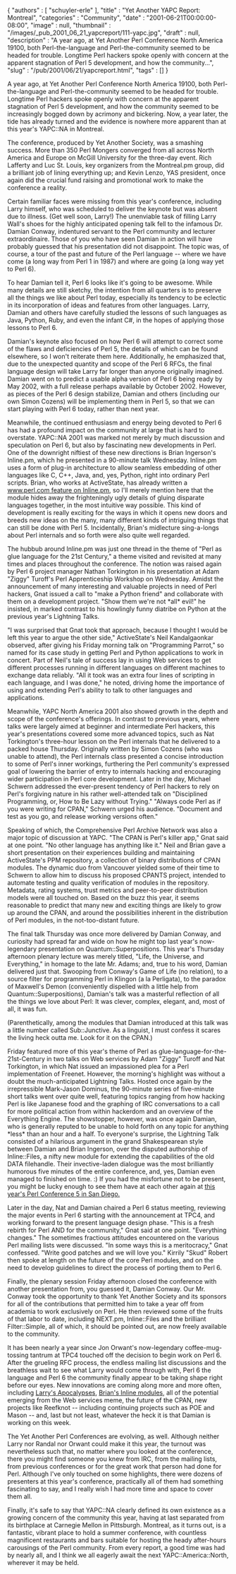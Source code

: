 {
   "authors" : [
      "schuyler-erle"
   ],
   "title" : "Yet Another YAPC Report: Montreal",
   "categories" : "Community",
   "date" : "2001-06-21T00:00:00-08:00",
   "image" : null,
   "thumbnail" : "/images/_pub_2001_06_21_yapcreport/111-yapc.jpg",
   "draft" : null,
   "description" : "A year ago, at Yet Another Perl Conference North America 19100, both Perl-the-language and Perl-the-community seemed to be headed for trouble. Longtime Perl hackers spoke openly with concern at the apparent stagnation of Perl 5 development, and how the community...",
   "slug" : "/pub/2001/06/21/yapcreport.html",
   "tags" : []
}



A year ago, at Yet Another Perl Conference North America 19100, both Perl-the-language and Perl-the-community seemed to be headed for trouble. Longtime Perl hackers spoke openly with concern at the apparent stagnation of Perl 5 development, and how the community seemed to be increasingly bogged down by acrimony and bickering. Now, a year later, the tide has already turned and the evidence is nowhere more apparent than at this year's YAPC::NA in Montreal.

The conference, produced by Yet Another Society, was a smashing success. More than 350 Perl Mongers converged from all across North America and Europe on McGill University for the three-day event. Rich Lafferty and Luc St. Louis, key organizers from the Montreal.pm group, did a brilliant job of lining everything up; and Kevin Lenzo, YAS president, once again did the crucial fund raising and promotional work to make the conference a reality.

Certain familiar faces were missing from this year's conference, including Larry himself, who was scheduled to deliver the keynote but was absent due to illness. (Get well soon, Larry!) The unenviable task of filling Larry Wall's shoes for the highly anticipated opening talk fell to the infamous Dr. Damian Conway, indentured servant to the Perl community and lecturer extraordinaire. Those of you who have seen Damian in action will have probably guessed that his presentation did not disappoint. The topic was, of course, a tour of the past and future of the Perl language -- where we have come (a long way from Perl 1 in 1987) and where are going (a long way yet to Perl 6).

To hear Damian tell it, Perl 6 looks like it's going to be awesome. While many details are still sketchy, the intention from all quarters is to preserve all the things we like about Perl today, especially its tendency to be eclectic in its incorporation of ideas and features from other languages. Larry, Damian and others have carefully studied the lessons of such languages as Java, Python, Ruby, and even the infant C\#, in the hopes of applying those lessons to Perl 6.

Damian's keynote also focused on how Perl 6 will attempt to correct some of the flaws and deficiencies of Perl 5, the details of which can be found elsewhere, so I won't reiterate them here. Additionally, he emphasized that, due to the unexpected quantity and scope of the Perl 6 RFCs, the final language design will take Larry far longer than anyone originally imagined. Damian went on to predict a usable alpha version of Perl 6 being ready by May 2002, with a full release perhaps available by October 2002. However, as pieces of the Perl 6 design stabilize, Damian and others (including our own Simon Cozens) will be implementing them in Perl 5, so that we can start playing with Perl 6 today, rather than next year.

Meanwhile, the continued enthusiasm and energy being devoted to Perl 6 has had a profound impact on the community at large that is hard to overstate. YAPC::NA 2001 was marked not merely by much discussion and speculation on Perl 6, but also by fascinating new developments in Perl. One of the downright niftiest of these new directions is Brian Ingerson's Inline.pm, which he presented in a 90-minute talk Wednesday. Inline.pm uses a form of plug-in architecture to allow seamless embedding of other languages like C, C++, Java, and, yes, Python, right into ordinary Perl scripts. Brian, who works at ActiveState, has already written a [www.perl.com feature on Inline.pm](/pub/2001/02/inline.html), so I'll merely mention here that the module hides away the frighteningly ugly details of gluing disparate languages together, in the most intuitive way possible. This kind of development is really exciting for the ways in which it opens new doors and breeds new ideas on the many, many different kinds of intriguing things that can still be done with Perl 5. Incidentally, Brian's midlecture sing-a-longs about Perl internals and so forth were also quite well regarded.

The hubbub around Inline.pm was just one thread in the theme of "Perl as glue language for the 21st Century," a theme visited and revisited at many times and places throughout the conference. The notion was raised again by Perl 6 project manager Nathan Torkington in his presentation at Adam "Ziggy" Turoff's Perl Apprenticeship Workshop on Wednesday. Amidst the announcement of many interesting and valuable projects in need of Perl hackers, Gnat issued a call to "make a Python friend" and collaborate with them on a development project. "Show them we're not \*all\* evil!" he insisted, in marked contrast to his howlingly funny diatribe on Python at the previous year's Lightning Talks.

"I was surprised that Gnat took that approach, because I thought I would be left this year to argue the other side," ActiveState's Neil Kandalgaonkar observed, after giving his Friday morning talk on "Programming Parrot," so named for its case study in getting Perl and Python applications to work in concert. Part of Neil's tale of success lay in using Web services to get different processes running in different languages on different machines to exchange data reliably. "All it took was an extra four lines of scripting in each language, and I was done," he noted, driving home the importance of using and extending Perl's ability to talk to other languages and applications.

Meanwhile, YAPC North America 2001 also showed growth in the depth and scope of the conference's offerings. In contrast to previous years, where talks were largely aimed at beginner and intermediate Perl hackers, this year's presentations covered some more advanced topics, such as Nat Torkington's three-hour lesson on the Perl internals that he delivered to a packed house Thursday. Originally written by Simon Cozens (who was unable to attend), the Perl internals class presented a concise introduction to some of Perl's inner workings, furthering the Perl community's expressed goal of lowering the barrier of entry to internals hacking and encouraging wider participation in Perl core development. Later in the day, Michael Schwern addressed the ever-present tendency of Perl hackers to rely on Perl's forgiving nature in his rather well-attended talk on "Disciplined Programming, or, How to Be Lazy without Trying." "Always code Perl as if you were writing for CPAN," Schwern urged his audience. "Document and test as you go, and release working versions often."

Speaking of which, the Comprehensive Perl Archive Network was also a major topic of discussion at YAPC. "The CPAN is Perl's killer app," Gnat said at one point. "No other language has anything like it." Neil and Brian gave a short presentation on their experiences building and maintaining ActiveState's PPM repository, a collection of binary distributions of CPAN modules. The dynamic duo from Vancouver yielded some of their time to Schwern to allow him to discuss his proposed CPANTS project, intended to automate testing and quality verification of modules in the repository. Metadata, rating systems, trust metrics and peer-to-peer distribution models were all touched on. Based on the buzz this year, it seems reasonable to predict that many new and exciting things are likely to grow up around the CPAN, and around the possibilities inherent in the distribution of Perl modules, in the not-too-distant future.

The final talk Thursday was once more delivered by Damian Conway, and curiosity had spread far and wide on how he might top last year's now-legendary presentation on Quantum::Superpositions. This year's Thursday afternoon plenary lecture was merely titled, "Life, the Universe, and Everything," in homage to the late Mr. Adams; and, true to his word, Damian delivered just that. Swooping from Conway's Game of Life (no relation), to a source filter for programming Perl in Klingon (a la Perligata), to the paradox of Maxwell's Demon (conveniently dispelled with a little help from Quantum::Superpositions), Damian's talk was a masterful reflection of all the things we love about Perl: It was clever, complex, elegant, and, most of all, it was fun.

(Parenthetically, among the modules that Damian introduced at this talk was a little number called Sub::Junctive. As a linguist, I must confess it scares the living heck outta me. Look for it on the CPAN.)

Friday featured more of this year's theme of Perl as glue-language-for-the-21st-Century in two talks on Web services by Adam "Ziggy" Turoff and Nat Torkington, in which Nat issued an impassioned plea for a Perl implementation of Freenet. However, the morning's highlight was without a doubt the much-anticipated Lightning Talks. Hosted once again by the irrepressible Mark-Jason Dominus, the 90-minute series of five-minute short talks went over quite well, featuring topics ranging from how hacking Perl is like Japanese food and the graphing of IRC conversations to a call for more political action from within hackerdom and an overview of the Everything Engine. The showstopper, however, was once again Damian, who is generally reputed to be unable to hold forth on any topic for anything \*less\* than an hour and a half. To everyone's surprise, the Lightning Talk consisted of a hilarious argument in the grand Shakespearean style between Damian and Brian Ingerson, over the disputed authorship of Inline::Files, a nifty new module for extending the capabilities of the old DATA filehandle. Their invective-laden dialogue was the most brilliantly humorous five minutes of the entire conference, and, yes, Damian even managed to finished on time. :) If you had the misfortune not to be present, you might be lucky enough to see them have at each other again at [this year's Perl Conference 5 in San Diego.](http://conferences.oreilly.com/perl/)

Later in the day, Nat and Damian chaired a Perl 6 status meeting, reviewing the major events in Perl 6 starting with the announcement at TPC4, and working forward to the present language design phase. "This is a fresh rebirth for Perl AND for the community," Gnat said at one point. "Everything changes." The sometimes fractious attitudes encountered on the various Perl mailing lists were discussed. "In some ways this is a meritocracy," Gnat confessed. "Write good patches and we will love you." Kirrily "Skud" Robert then spoke at length on the future of the core Perl modules, and on the need to develop guidelines to direct the process of porting them to Perl 6.

Finally, the plenary session Friday afternoon closed the conference with another presentation from, you guessed it, Damian Conway. Our Mr. Conway took the opportunity to thank Yet Another Society and its sponsors for all of the contributions that permitted him to take a year off from academia to work exclusively on Perl. He then reviewed some of the fruits of that labor to date, including NEXT.pm, Inline::Files and the brilliant Filter::Simple, all of which, it should be pointed out, are now freely available to the community.

It has been nearly a year since Jon Orwant's now-legendary coffee-mug-tossing tantrum at TPC4 touched off the decision to begin work on Perl 6. After the grueling RFC process, the endless mailing list discussions and the breathless wait to see what Larry would come through with, Perl 6 the language and Perl 6 the community finally appear to be taking shape right before our eyes. New innovations are coming along more and more often, including [Larry's Apocalypses](/pub/2001/05/03/wall.html), [Brian's Inline modules](/pub/2001/02/inline.html), all of the potential emerging from the Web services meme, the future of the CPAN, new projects like Reefknot -- including continuing projects such as POE and Mason -- and, last but not least, whatever the heck it is that Damian is working on this week.

The Yet Another Perl Conferences are evolving, as well. Although neither Larry nor Randal nor Orwant could make it this year, the turnout was nevertheless such that, no matter where you looked at the conference, there you might find someone you knew from IRC, from the mailing lists, from previous conferences or for the great work that person had done for Perl. Although I've only touched on some highlights, there were dozens of presenters at this year's conference, practically all of them had something fascinating to say, and I really wish I had more time and space to cover them all.

Finally, it's safe to say that YAPC::NA clearly defined its own existence as a growing concern of the community this year, having at last separated from its birthplace at Carnegie Mellon in Pittsburgh. Montreal, as it turns out, is a fantastic, vibrant place to hold a summer conference, with countless magnificent restaurants and bars suitable for hosting the heady after-hours carousings of the Perl community. From every report, a good time was had by nearly all, and I think we all eagerly await the next YAPC::America::North, wherever it may be held.

